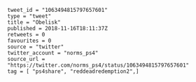 ```
tweet_id = "1063494815797657601"
type = "tweet"
title = "Obelisk"
published = 2018-11-16T18:11:37Z
retweets = 0
favourites = 0
source = "twitter"
twitter_account = "norms_ps4"
source_url = "https://twitter.com/norms_ps4/status/1063494815797657601"
tag = [ "ps4share", "reddeadredemption2",]
```

<p class='image'><img src='https://mnf.m17s.net/2018/11/16/DsJK5WjXoAA_QoW.jpg' alt=''></p>

